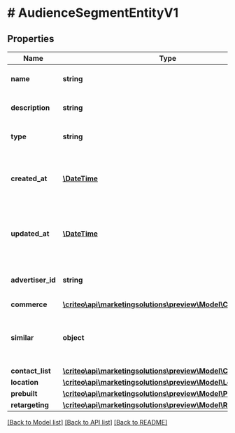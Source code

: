 # # AudienceSegmentEntityV1

## Properties

Name | Type | Description | Notes
------------ | ------------- | ------------- | -------------
**name** | **string** | Name of the segment | [optional]
**description** | **string** | Description of the segment | [optional]
**type** | **string** | Type of segment (read-only) | [optional]
**created_at** | [**\DateTime**](\DateTime.md) | ISO-8601 timestamp in UTC of segment creation (read-only) | [optional]
**updated_at** | [**\DateTime**](\DateTime.md) | ISO-8601 timestamp in UTC of segment update (read-only) | [optional]
**advertiser_id** | **string** | Advertiser associated to the segment | [optional]
**commerce** | [**\criteo\api\marketingsolutions\preview\Model\CommerceV1**](CommerceV1.md) |  | [optional]
**similar** | **object** | Settings to target similar users to website visitors. | [optional]
**contact_list** | [**\criteo\api\marketingsolutions\preview\Model\ContactListV1**](ContactListV1.md) |  | [optional]
**location** | [**\criteo\api\marketingsolutions\preview\Model\LocationV1**](LocationV1.md) |  | [optional]
**prebuilt** | [**\criteo\api\marketingsolutions\preview\Model\PrebuiltV1**](PrebuiltV1.md) |  | [optional]
**retargeting** | [**\criteo\api\marketingsolutions\preview\Model\RetargetingV1**](RetargetingV1.md) |  | [optional]

[[Back to Model list]](../../README.md#models) [[Back to API list]](../../README.md#endpoints) [[Back to README]](../../README.md)
